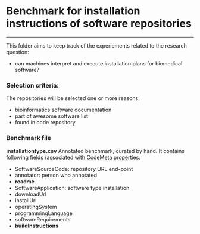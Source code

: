 # Benchmark for installation instructions of software repositories
---
This folder aims to keep track of the experiements related to the research question:

* can machines interpret and execute installation plans for biomedical software?

### Selection criteria:
The repositories will be selected one or more reasons:
+ bioinformatics software documentation
+ part of awesome software list
+ found in code repository

### Benchmark file
**installationtype.csv**
Annotated benchmark, curated by hand. It contains following fields (associated with [CodeMeta properties](https://raw.githubusercontent.com/codemeta/codemeta/2.0/codemeta.jsonld):
* SoftwareSourceCode: repository URL end-point
* annotator: person who annotated
* **readme**
* SoftwareApplication: software type installation
* downloadUrl
* installUrl
* operatingSystem
* programmingLanguage
* softwareRequirements
* **buildInstructions**


